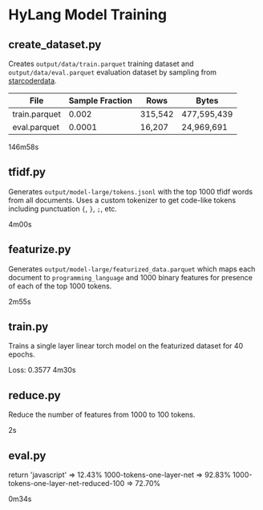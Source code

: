# HyLang Model Training

## create_dataset.py

Creates `output/data/train.parquet` training dataset and `output/data/eval.parquet` evaluation dataset by sampling from [starcoderdata](https://huggingface.co/datasets/bigcode/starcoderdata).

| File          | Sample Fraction | Rows    | Bytes       |
|---------------|-----------------|---------|-------------|
| train.parquet | 0.002           | 315,542 | 477,595,439 |
| eval.parquet  | 0.0001          | 16,207  | 24,969,691  |

146m58s

## tfidf.py

Generates `output/model-large/tokens.jsonl` with the top 1000 tfidf words from all documents.
Uses a custom tokenizer to get code-like tokens including punctuation `{`, `}`, `;`, etc.

4m00s

## featurize.py

Generates `output/model-large/featurized_data.parquet` which maps each document to `programming_language` and 1000 binary features for presence of each of the top 1000 tokens.

2m55s

## train.py

Trains a single layer linear torch model on the featurized dataset for 40 epochs.

Loss: 0.3577
4m30s

## reduce.py

Reduce the number of features from 1000 to 100 tokens.

2s

## eval.py

return 'javascript' => 12.43%
1000-tokens-one-layer-net => 92.83%
1000-tokens-one-layer-net-reduced-100 => 72.70%

0m34s
